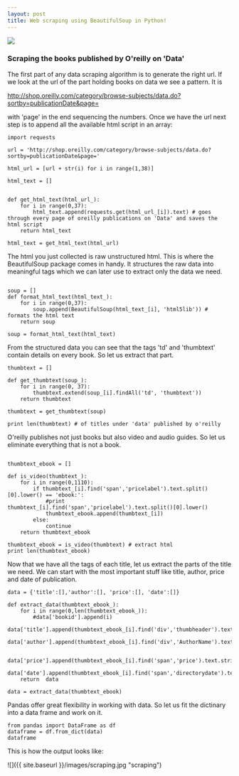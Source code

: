 ```yaml
---
layout: post
title: Web scraping using BeautifulSoup in Python!
---
```


![](https://s-media-cache-ak0.pinimg.com/736x/35/d6/d6/35d6d65a709e9b73f6795c02fbb203d0.jpg)


### Scraping the books published by O'reilly on 'Data'

The first part of any data scraping algorithm is to generate the right url. If we look at the url of the part holding books on data we see a pattern. It is 

http://shop.oreilly.com/category/browse-subjects/data.do?sortby=publicationDate&page=

with 'page' in the end sequencing the numbers. Once we have the url next step is to append all the available html script in an array:

```
import requests

url = 'http://shop.oreilly.com/category/browse-subjects/data.do?sortby=publicationDate&page='

html_url = [url + str(i) for i in range(1,38)] 

html_text = []


def get_html_text(html_url_):
    for i in range(0,37): 
        html_text.append(requests.get(html_url_[i]).text) # goes through every page of oreilly publications on 'Data' and saves the html script
    return html_text

html_text = get_html_text(html_url)

```

The html you just collected is raw unstructured html. This is where the BeautifulSoup package comes in handy. It structures the raw data into meaningful tags which we can later use to extract only the data we need. 

```

soup = []
def format_html_text(html_text_): 
    for i in range(0,37):
        soup.append(BeautifulSoup(html_text_[i], 'html5lib')) # formats the html text
    return soup   

soup = format_html_text(html_text)

```

From the structured data you can see that the tags 'td' and 'thumbtext' contain details on every book. So let us extract that part. 

```
thumbtext = []

def get_thumbtext(soup_):
    for i in range(0, 37): 
        thumbtext.extend(soup_[i].findAll('td', 'thumbtext'))
    return thumbtext

thumbtext = get_thumbtext(soup)

print len(thumbtext) # of titles under 'data' published by o'reilly

```

O'reilly publishes not just books but also video and audio guides. So let us eliminate everything that is not a book. 

```

thumbtext_ebook = []

def is_video(thumbtext_):
    for i in range(0,1110): 
        if thumbtext_[i].find('span','pricelabel').text.split()[0].lower() == 'ebook:':
            #print thumbtext_[i].find('span','pricelabel').text.split()[0].lower()
            thumbtext_ebook.append(thumbtext_[i])
        else: 
            continue
    return thumbtext_ebook

thumbtext_ebook = is_video(thumbtext) # extract html 
print len(thumbtext_ebook)

```

Now that we have all the tags of each title, let us extract the parts of the title we need. We can start with the most important stuff like title, author, price and date of publication. 

```
data = {'title':[],'author':[], 'price':[], 'date':[]}

def extract_data(thumbtext_ebook_):
    for i in range(0,len(thumbtext_ebook_)):
        #data['bookid'].append(i)
        data['title'].append(thumbtext_ebook_[i].find('div','thumbheader').text.strip())
        data['author'].append(thumbtext_ebook_[i].find('div','AuthorName').text.strip())
        
        data['price'].append(thumbtext_ebook_[i].find('span','price').text.strip())
        data['date'].append(thumbtext_ebook_[i].find('span','directorydate').text.strip())
    return  data

data = extract_data(thumbtext_ebook)

```

Pandas offer great flexibility in working with data. So let us fit the dictinary into a data frame and work on it. 

```
from pandas import DataFrame as df
dataframe = df.from_dict(data) 
dataframe

```

This is how the output looks like: 

![]({{ site.baseurl }}/images/scraping.jpg "scraping")





